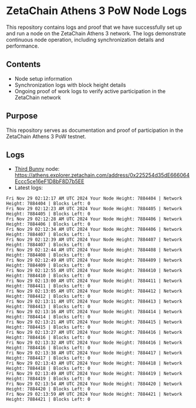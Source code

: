 # ZetaChain Athens 3 PoW Node Logs
This repository contains logs and proof that we have successfully set up and run a node on the ZetaChain Athens 3 network. The logs demonstrate continuous node operation, including synchronization details and performance.

## Contents
- Node setup information
- Synchronization logs with block height details
- Ongoing proof of work logs to verify active participation in the ZetaChain network

## Purpose
This repository serves as documentation and proof of participation in the ZetaChain Athens 3 PoW testnet.

## Logs

- [Third Bunny](https://thirdbunny.xyz/) node: https://athens.explorer.zetachain.com/address/0x225254d35dE666064Eccc5ce16eF1D8bF8D7b5EE
- Latest logs:
```
Fri Nov 29 02:12:17 AM UTC 2024 Your Node Height: 7884404 | Network Height: 7884404 | Blocks Left: 0
Fri Nov 29 02:12:23 AM UTC 2024 Your Node Height: 7884405 | Network Height: 7884405 | Blocks Left: 0
Fri Nov 29 02:12:28 AM UTC 2024 Your Node Height: 7884406 | Network Height: 7884406 | Blocks Left: 0
Fri Nov 29 02:12:34 AM UTC 2024 Your Node Height: 7884406 | Network Height: 7884407 | Blocks Left: 1
Fri Nov 29 02:12:39 AM UTC 2024 Your Node Height: 7884407 | Network Height: 7884407 | Blocks Left: 0
Fri Nov 29 02:12:44 AM UTC 2024 Your Node Height: 7884408 | Network Height: 7884408 | Blocks Left: 0
Fri Nov 29 02:12:49 AM UTC 2024 Your Node Height: 7884409 | Network Height: 7884409 | Blocks Left: 0
Fri Nov 29 02:12:55 AM UTC 2024 Your Node Height: 7884410 | Network Height: 7884410 | Blocks Left: 0
Fri Nov 29 02:13:00 AM UTC 2024 Your Node Height: 7884411 | Network Height: 7884411 | Blocks Left: 0
Fri Nov 29 02:13:05 AM UTC 2024 Your Node Height: 7884412 | Network Height: 7884412 | Blocks Left: 0
Fri Nov 29 02:13:11 AM UTC 2024 Your Node Height: 7884413 | Network Height: 7884413 | Blocks Left: 0
Fri Nov 29 02:13:16 AM UTC 2024 Your Node Height: 7884414 | Network Height: 7884414 | Blocks Left: 0
Fri Nov 29 02:13:21 AM UTC 2024 Your Node Height: 7884415 | Network Height: 7884415 | Blocks Left: 0
Fri Nov 29 02:13:27 AM UTC 2024 Your Node Height: 7884416 | Network Height: 7884416 | Blocks Left: 0
Fri Nov 29 02:13:32 AM UTC 2024 Your Node Height: 7884416 | Network Height: 7884416 | Blocks Left: 0
Fri Nov 29 02:13:38 AM UTC 2024 Your Node Height: 7884417 | Network Height: 7884417 | Blocks Left: 0
Fri Nov 29 02:13:43 AM UTC 2024 Your Node Height: 7884418 | Network Height: 7884418 | Blocks Left: 0
Fri Nov 29 02:13:49 AM UTC 2024 Your Node Height: 7884419 | Network Height: 7884419 | Blocks Left: 0
Fri Nov 29 02:13:54 AM UTC 2024 Your Node Height: 7884420 | Network Height: 7884420 | Blocks Left: 0
Fri Nov 29 02:13:59 AM UTC 2024 Your Node Height: 7884421 | Network Height: 7884421 | Blocks Left: 0
```
